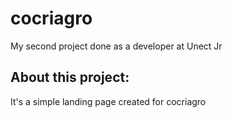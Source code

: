 # cocriagro
My second project done as a developer at Unect Jr

## About this project:
It's a simple landing page created for cocriagro

